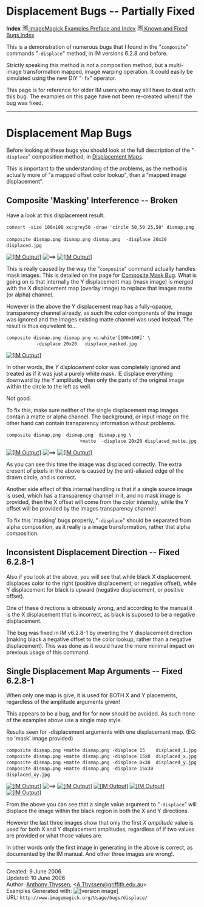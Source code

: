 # Displacement Bugs -- Partially Fixed

**Index**
[![](../../img_www/granitesm_left.gif) ImageMagick Examples Preface and Index](../../)
[![](../../img_www/granitesm_left.gif) Known and Fixed Bugs Index](../)

This is a demonstration of numerous bugs that I found in the "`composite`" commands "`-displace`" method, in IM versions 6.2.8 and before.

Strictly speaking this method is not a composition method, but a multi-image transformation mapped, image warping operation.
It could easily be simulated using the new DIY "`-fx`" operator.

This page is for reference for older IM users who may still have to deal with this bug.
The examples on this page have not been re-created when/if the bug was fixed.

------------------------------------------------------------------------

# Displacement Map Bugs

Before looking at these bugs you should look at the full description of the "`-displace`" composition method, in [Displacement Maps](../../displace/#displacement_maps).

This is important to the understanding of the problems, as the method is actually more of "a mapped offset color lookup", than a "mapped image displacement".

## Composite 'Masking' Interference -- Broken

Have a look at this displacement result.

~~~
convert -size 100x100 xc:grey50 -draw 'circle 50,50 25,50' dismap.png

composite dismap.png dismap.png dismap.png  -displace 20x20 displaced.jpg
~~~

[![\[IM Output\]](dismap.png)](dismap.png)
![==&gt;](../img_www/right.gif)
[![\[IM Output\]](displaced.jpg)](displaced.jpg)

This is really caused by the way the "`composite`" command actually handles mask images.
This is detailed on the page for [Composite Mask Bug](../composite_mask/).
What is going on is that internally the Y displacement map (mask image) is merged with the X displacement map (overlay image) to replace that images matte (or alpha) channel.

However in the above the Y displacement map has a fully-opaque, transparency channel already, as such the color components of the image was ignored and the images existing matte channel was used instead.
The result is thus equivelent to...

~~~
composite dismap.png dismap.png xc:white'[100x100]' \
           -displace 20x20   displace_masked.jpg
~~~


[![\[IM Output\]](displace_masked.jpg)](displace_masked.jpg)

In other words, the *Y displacement* color was completely ignored and treated as if it was just a purely white mask.
IE displace everything downward by the Y amplitude, then only the parts of the original image within the circle to the left as well.

Not good.

To fix this, make sure neither of the single displacement map images contain a matte or alpha channel.
The background, or input image on the other hand can contain transparency information without problems.

~~~
composite dismap.png  dismap.png  dismap.png \
                           +matte  -displace 20x20 displaced_matte.jpg
~~~

[![\[IM Output\]](dismap.png)](dismap.png)
![==&gt;](../img_www/right.gif)
[![\[IM Output\]](displaced_matte.jpg)](displaced_matte.jpg)

As you can see this time the image was displaced correctly.
The extra cresent of pixels in the above is caused by the anti-aliased edge of the drawn circle, and is correct.

Another side effect of this internal handling is that if a single source image is used, which has a transparency channel in it, and no mask image is provided, then the X offset will come from the color intensity, while the Y offset will be provided by the images transparency channel!

To fix this 'masking' bugs properly, "`-displace`" should be separated from alpha composition, as it really is a image transformation, rather that alpha composition.

## Inconsistent Displacement Direction -- Fixed 6.2.8-1

Also if you look at the above, you will see that while black X displacement displaces color to the right (positive displacement, or negative offset), while Y displacement for black is upward (negative displacement, or positive offset).

One of these directions is obviously wrong, and according to the manual it is the X displacement that is incorrect, as black is suposed to be a negative displacement.

The bug was fixed in IM v6.2.8-1 by inverting the Y displacement direction (making black a negative offset to the color lookup, rather than a negative displacement).
This was done as it would have the more minimal impact on previous usage of this command.

## Single Displacement Map Arguments -- Fixed 6.2.8-1

When only one map is give, it is used for BOTH X and Y placements, regardless of the amplitude arguments given!

This appears to be a bug, and for for now should be avoided.
As such none of the examples above use a single map style.

Results seen for -displacement arguments with one displacement map.
(EG: no 'mask' image provided)

~~~
composite dismap.png +matte dismap.png -displace 15    displaced_1.jpg
composite dismap.png +matte dismap.png -displace 15x0  displaced_x.jpg
composite dismap.png +matte dismap.png -displace 0x30  displaced_y.jpg
composite dismap.png +matte dismap.png -displace 15x30 displaced_xy.jpg
~~~

[![\[IM Output\]](dismap.png)](dismap.png)
![==&gt;](../img_www/right.gif)
[![\[IM Output\]](displaced_1.jpg)](displaced_1.jpg)
[![\[IM Output\]](displaced_x.jpg)](displaced_x.jpg)
[![\[IM Output\]](displaced_y.jpg)](displaced_y.jpg)
[![\[IM Output\]](displaced_xy.jpg)](displaced_xy.jpg)

From the above you can see that a single value argument to "`-displace`" will displace the image within the black region in both the X and Y directions.

However the last three images show that only the first *X amplitude* value is used for both X and Y displacement amplitudes, regardless of if two values are provided or what those values are.

In other words only the first image in generating in the above is correct, as documented by the IM manual.
And other three images are wrong!.

------------------------------------------------------------------------

Created: 9 June 2006  
 Updated: 10 June 2006  
 Author: [Anthony Thyssen](http://www.ict.griffith.edu.au/anthony/anthony.html), &lt;[A.Thyssen@griffith.edu.au](http://www.ict.griffith.edu.au/anthony/mail.shtml)&gt;  
 Examples Generated with: ![\[version image\]](version.gif)  
 URL: `http://www.imagemagick.org/Usage/bugs/displace/`
